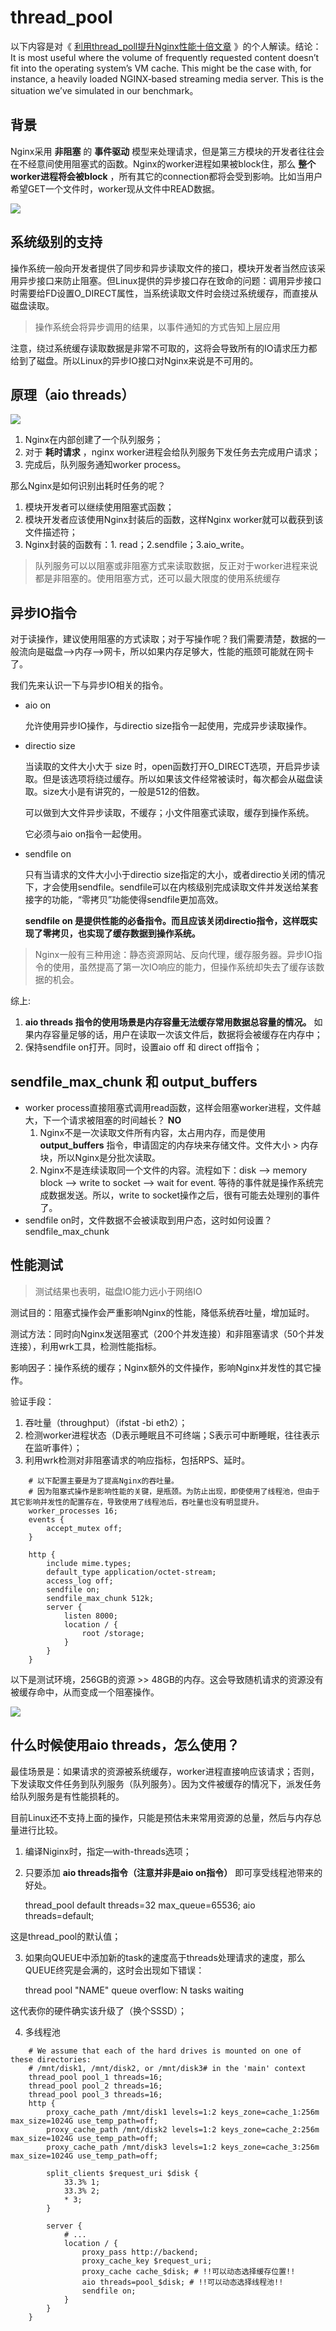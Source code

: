 # thread\_pool

以下内容是对《 [利用thread_poll提升Nginx性能十倍文章](https://www.nginx.com/blog/thread-pools-boost-performance-9x/) 》的个人解读。结论：It is most useful where the volume of frequently requested content doesn’t fit into the operating system’s VM cache. This might be the case with, for instance, a heavily loaded NGINX‑based streaming media server. This is the situation we’ve simulated in our benchmark。

## **背景**

Nginx采用 **非阻塞** 的 **事件驱动** 模型来处理请求，但是第三方模块的开发者往往会在不经意间使用阻塞式的函数。Nginx的worker进程如果被block住，那么 **整个worker进程将会被block** ，所有其它的connection都将会受到影响。比如当用户希望GET一个文件时，worker现从文件中READ数据。

![](https://static.notion-static.com/e838d5a8-4c4a-4468-8ff8-a5ca7ccfb9ba/Untitled)

## **系统级别的支持**

操作系统一般向开发者提供了同步和异步读取文件的接口，模块开发者当然应该采用异步接口来防止阻塞。但Linux提供的异步接口存在致命的问题：调用异步接口时需要给FD设置O\_DIRECT属性，当系统读取文件时会绕过系统缓存，而直接从磁盘读取。

> 操作系统会将异步调用的结果，以事件通知的方式告知上层应用

注意，绕过系统缓存读取数据是非常不可取的，这将会导致所有的IO请求压力都给到了磁盘。所以Linux的异步IO接口对Nginx来说是不可用的。

## **原理（aio threads）**

![](https://static.notion-static.com/b10d86ad-06ae-417f-ab29-07e50ab63dd8/Untitled)

1. Nginx在内部创建了一个队列服务；
1. 对于 **耗时请求** ，nginx worker进程会给队列服务下发任务去完成用户请求；
1. 完成后，队列服务通知worker process。

那么Nginx是如何识别出耗时任务的呢？

1. 模块开发者可以继续使用阻塞式函数；
1. 模块开发者应该使用Nginx封装后的函数，这样Nginx worker就可以截获到该文件描述符；
1. Nginx封装的函数有：1. read；2.sendfile；3.aio\_write。

> 队列服务可以以阻塞或非阻塞方式来读取数据，反正对于worker进程来说都是非阻塞的。使用阻塞方式，还可以最大限度的使用系统缓存

## 异步IO指令

对于读操作，建议使用阻塞的方式读取；对于写操作呢？我们需要清楚，数据的一般流向是磁盘—>内存—>网卡，所以如果内存足够大，性能的瓶颈可能就在网卡了。

我们先来认识一下与异步IO相关的指令。

- aio on

  允许使用异步IO操作，与directio size指令一起使用，完成异步读取操作。

- directio size

  当读取的文件大小大于 size 时，open函数打开O\_DIRECT选项，开启异步读取。但是该选项将绕过缓存。所以如果该文件经常被读时，每次都会从磁盘读取。size大小是有讲究的，一般是512的倍数。

  可以做到大文件异步读取，不缓存；小文件阻塞式读取，缓存到操作系统。

  它必须与aio on指令一起使用。

- sendfile on

  只有当请求的文件大小小于directio size指定的大小，或者directio关闭的情况下，才会使用sendfile。sendfile可以在内核级别完成读取文件并发送给某套接字的功能，“零拷贝”功能使得sendfile更加高效。

   **sendfile on 是提供性能的必备指令。而且应该关闭directio指令，这样既实现了零拷贝，也实现了缓存数据到操作系统。** 

> Nginx一般有三种用途：静态资源网站、反向代理，缓存服务器。异步IO指令的使用，虽然提高了第一次IO响应的能力，但操作系统却失去了缓存该数据的机会。

综上:

1.  **aio threads 指令的使用场景是内存容量无法缓存常用数据总容量的情况。** 如果内存容量足够的话，用户在读取一次该文件后，数据将会被缓存在内存中；
1. 保持sendfile on打开。同时，设置aio off 和 direct off指令；

## sendfile\_max\_chunk 和 output\_buffers

- worker process直接阻塞式调用read函数，这样会阻塞worker进程，文件越大，下一个请求被阻塞的时间越长？ **NO**
  1. Nginx不是一次读取文件所有内容，太占用内存，而是使用 **output\_buffers** 指令，申请固定的内存块来存储文件。文件大小 > 内存块，所以Nginx是分批次读取。
  1. Nginx不是连续读取同一个文件的内容。流程如下：disk —> memory block —> write to socket —> wait for event. 等待的事件就是操作系统完成数据发送。所以，write to socket操作之后，很有可能去处理别的事件了。
- sendfile on时，文件数据不会被读取到用户态，这时如何设置？sendfile\_max\_chunk

## 性能测试

> 测试结果也表明，磁盘IO能力远小于网络IO

测试目的：阻塞式操作会严重影响Nginx的性能，降低系统吞吐量，增加延时。

测试方法：同时向Nginx发送阻塞式（200个并发连接）和非阻塞请求（50个并发连接），利用wrk工具，检测性能指标。

影响因子：操作系统的缓存；Nginx额外的文件操作，影响Nginx并发性的其它操作。

验证手段：

1. 吞吐量（throughput）（ifstat -bi eth2）；
1. 检测worker进程状态（D表示睡眠且不可终端；S表示可中断睡眠，往往表示在监听事件）；
1. 利用wrk检测对非阻塞请求的响应指标，包括RPS、延时。

```
    # 以下配置主要是为了提高Nginx的吞吐量。
    # 因为阻塞式操作是影响性能的关键，是瓶颈。为防止出现，即使使用了线程池，但由于其它影响并发性的配置存在，导致使用了线程池后，吞吐量也没有明显提升。
    worker_processes 16;
    events {
        accept_mutex off;
    }

    http {
        include mime.types;
        default_type application/octet-stream;
        access_log off;
        sendfile on;
        sendfile_max_chunk 512k;
        server {
            listen 8000;
            location / {
                root /storage;
            }
        }
    }
```

以下是测试环境，256GB的资源 >> 48GB的内存。这会导致随机请求的资源没有被缓存命中，从而变成一个阻塞操作。

![](https://static.notion-static.com/716efa50-aca0-4d84-8fd5-30ae9b15bc2c/Untitled)

## **什么时候使用aio threads，怎么使用？**

最佳场景是：如果请求的资源被系统缓存，worker进程直接响应该请求；否则，下发读取文件任务到队列服务（队列服务）。因为文件被缓存的情况下，派发任务给队列服务是有性能损耗的。

目前Linux还不支持上面的操作，只能是预估未来常用资源的总量，然后与内存总量进行比较。

1. 编译Niginx时，指定—with-threads选项；
1. 只要添加 **aio threads指令（注意并非是aio on指令）** 即可享受线程池带来的好处。

    thread_pool default threads=32 max\_queue=65536;
    aio threads=default;

这是thread\_pool的默认值；

 3. 如果向QUEUE中添加新的task的速度高于threads处理请求的速度，那么QUEUE终究是会满的，这时会出现如下错误：

    thread pool "NAME" queue overflow: N tasks waiting

这代表你的硬件确实该升级了（换个SSSD）；

 4. 多线程池

```
    # We assume that each of the hard drives is mounted on one of these directories:
    # /mnt/disk1, /mnt/disk2, or /mnt/disk3# in the 'main' context
    thread_pool pool_1 threads=16;
    thread_pool pool_2 threads=16;
    thread_pool pool_3 threads=16;
    http {
        proxy_cache_path /mnt/disk1 levels=1:2 keys_zone=cache_1:256m max_size=1024G use_temp_path=off;
        proxy_cache_path /mnt/disk2 levels=1:2 keys_zone=cache_2:256m max_size=1024G use_temp_path=off;
        proxy_cache_path /mnt/disk3 levels=1:2 keys_zone=cache_3:256m max_size=1024G use_temp_path=off;

        split_clients $request_uri $disk {
            33.3% 1;
            33.3% 2;
            * 3;
        }

        server {
            # ...
            location / {
                proxy_pass http://backend;
                proxy_cache_key $request_uri;
                proxy_cache cache_$disk; # !!可以动态选择缓存位置!!
                aio threads=pool_$disk; # !!可以动态选择线程池!!
                sendfile on;
            }
        }
    }
```
